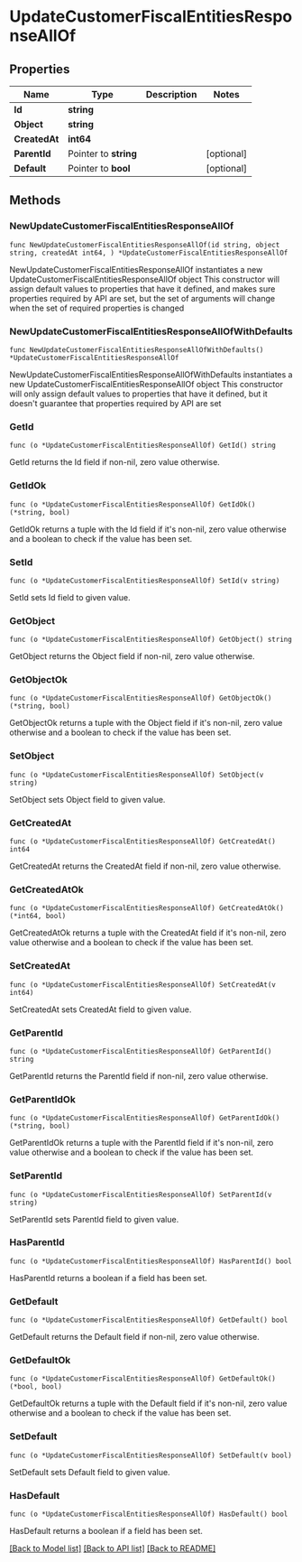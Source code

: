 # UpdateCustomerFiscalEntitiesResponseAllOf

## Properties

Name | Type | Description | Notes
------------ | ------------- | ------------- | -------------
**Id** | **string** |  | 
**Object** | **string** |  | 
**CreatedAt** | **int64** |  | 
**ParentId** | Pointer to **string** |  | [optional] 
**Default** | Pointer to **bool** |  | [optional] 

## Methods

### NewUpdateCustomerFiscalEntitiesResponseAllOf

`func NewUpdateCustomerFiscalEntitiesResponseAllOf(id string, object string, createdAt int64, ) *UpdateCustomerFiscalEntitiesResponseAllOf`

NewUpdateCustomerFiscalEntitiesResponseAllOf instantiates a new UpdateCustomerFiscalEntitiesResponseAllOf object
This constructor will assign default values to properties that have it defined,
and makes sure properties required by API are set, but the set of arguments
will change when the set of required properties is changed

### NewUpdateCustomerFiscalEntitiesResponseAllOfWithDefaults

`func NewUpdateCustomerFiscalEntitiesResponseAllOfWithDefaults() *UpdateCustomerFiscalEntitiesResponseAllOf`

NewUpdateCustomerFiscalEntitiesResponseAllOfWithDefaults instantiates a new UpdateCustomerFiscalEntitiesResponseAllOf object
This constructor will only assign default values to properties that have it defined,
but it doesn't guarantee that properties required by API are set

### GetId

`func (o *UpdateCustomerFiscalEntitiesResponseAllOf) GetId() string`

GetId returns the Id field if non-nil, zero value otherwise.

### GetIdOk

`func (o *UpdateCustomerFiscalEntitiesResponseAllOf) GetIdOk() (*string, bool)`

GetIdOk returns a tuple with the Id field if it's non-nil, zero value otherwise
and a boolean to check if the value has been set.

### SetId

`func (o *UpdateCustomerFiscalEntitiesResponseAllOf) SetId(v string)`

SetId sets Id field to given value.


### GetObject

`func (o *UpdateCustomerFiscalEntitiesResponseAllOf) GetObject() string`

GetObject returns the Object field if non-nil, zero value otherwise.

### GetObjectOk

`func (o *UpdateCustomerFiscalEntitiesResponseAllOf) GetObjectOk() (*string, bool)`

GetObjectOk returns a tuple with the Object field if it's non-nil, zero value otherwise
and a boolean to check if the value has been set.

### SetObject

`func (o *UpdateCustomerFiscalEntitiesResponseAllOf) SetObject(v string)`

SetObject sets Object field to given value.


### GetCreatedAt

`func (o *UpdateCustomerFiscalEntitiesResponseAllOf) GetCreatedAt() int64`

GetCreatedAt returns the CreatedAt field if non-nil, zero value otherwise.

### GetCreatedAtOk

`func (o *UpdateCustomerFiscalEntitiesResponseAllOf) GetCreatedAtOk() (*int64, bool)`

GetCreatedAtOk returns a tuple with the CreatedAt field if it's non-nil, zero value otherwise
and a boolean to check if the value has been set.

### SetCreatedAt

`func (o *UpdateCustomerFiscalEntitiesResponseAllOf) SetCreatedAt(v int64)`

SetCreatedAt sets CreatedAt field to given value.


### GetParentId

`func (o *UpdateCustomerFiscalEntitiesResponseAllOf) GetParentId() string`

GetParentId returns the ParentId field if non-nil, zero value otherwise.

### GetParentIdOk

`func (o *UpdateCustomerFiscalEntitiesResponseAllOf) GetParentIdOk() (*string, bool)`

GetParentIdOk returns a tuple with the ParentId field if it's non-nil, zero value otherwise
and a boolean to check if the value has been set.

### SetParentId

`func (o *UpdateCustomerFiscalEntitiesResponseAllOf) SetParentId(v string)`

SetParentId sets ParentId field to given value.

### HasParentId

`func (o *UpdateCustomerFiscalEntitiesResponseAllOf) HasParentId() bool`

HasParentId returns a boolean if a field has been set.

### GetDefault

`func (o *UpdateCustomerFiscalEntitiesResponseAllOf) GetDefault() bool`

GetDefault returns the Default field if non-nil, zero value otherwise.

### GetDefaultOk

`func (o *UpdateCustomerFiscalEntitiesResponseAllOf) GetDefaultOk() (*bool, bool)`

GetDefaultOk returns a tuple with the Default field if it's non-nil, zero value otherwise
and a boolean to check if the value has been set.

### SetDefault

`func (o *UpdateCustomerFiscalEntitiesResponseAllOf) SetDefault(v bool)`

SetDefault sets Default field to given value.

### HasDefault

`func (o *UpdateCustomerFiscalEntitiesResponseAllOf) HasDefault() bool`

HasDefault returns a boolean if a field has been set.


[[Back to Model list]](../README.md#documentation-for-models) [[Back to API list]](../README.md#documentation-for-api-endpoints) [[Back to README]](../README.md)


